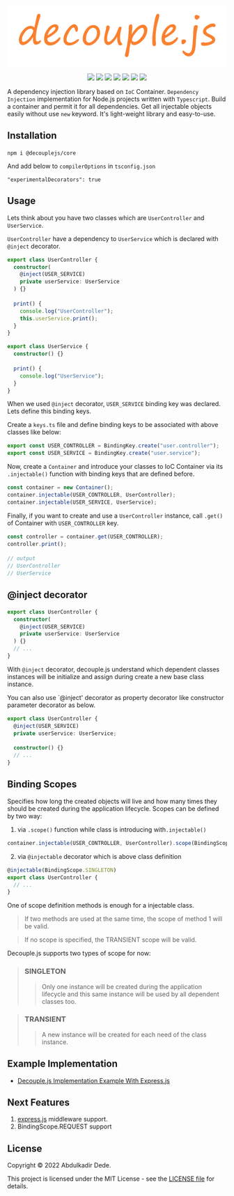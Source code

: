 <p align="center">
  <img src="./public/logo-decouplejs.png">
</p>
<p align="center">
  <img src="https://img.shields.io/bower/l/decouple">
  <img src="https://img.shields.io/github/v/release/akadirdev/decouple">
  <img src="https://img.shields.io/bundlephobia/min/@decouplejs/core">
  <img src="https://img.shields.io/npm/dw/@decouplejs/core">
  <img src="https://img.shields.io/github/last-commit/akadirdev/decouple">
  <img src="https://dl.circleci.com/status-badge/img/gh/akadirdev/decouple/tree/release.svg?style=shield">
  <img src="https://coveralls.io/repos/github/akadirdev/decouple/badge.svg?branch=release">
</p>

A dependency injection library based on `IoC` Container. `Dependency Injection` implementation for Node.js projects written with `Typescript`. Build a container and permit it for all dependencies. Get all injectable objects easily without use `new` keyword. It's light-weight library and easy-to-use.

## Installation

`npm i @decouplejs/core`

And add below to `compilerOptions` in `tsconfig.json`

```
"experimentalDecorators": true
```

## Usage

Lets think about you have two classes which are `UserController` and `UserService`.

`UserController` have a dependency to `UserService` which is declared with `@inject` decorator.

```TypeScript
export class UserController {
  constructor(
    @inject(USER_SERVICE)
    private userService: UserService
  ) {}

  print() {
    console.log("UserController");
    this.userService.print();
  }
}
```

```TypeScript
export class UserService {
  constructor() {}

  print() {
    console.log("UserService");
  }
}
```

When we used `@inject` decorator, `USER_SERVICE` binding key was declared. Lets define this binding keys.

Create a `keys.ts` file and define binding keys to be associated with above classes like below:

```TypeScript
export const USER_CONTROLLER = BindingKey.create("user.controller");
export const USER_SERVICE = BindingKey.create("user.service");
```

Now, create a `Container` and introduce your classes to IoC Container via its `.injectable()` function with binding keys that are defined before.

```TypeScript
const container = new Container();
container.injectable(USER_CONTROLLER, UserController);
container.injectable(USER_SERVICE, UserService);
```

Finally, if you want to create and use a `UserController` instance, call `.get()` of Container with `USER_CONTROLLER` key.

```TypeScript
const controller = container.get(USER_CONTROLLER);
controller.print();

// output
// UserController
// UserService
```

## @inject decorator

```TypeScript
export class UserController {
  constructor(
    @inject(USER_SERVICE)
    private userService: UserService
  ) {}
  // ...
}
```

With `@inject` decorator, decouple.js understand which dependent classes instances will be initialize and assign during create a new base class instance.

You can also use `@inject' decorator as property decorator like constructor parameter decorator as below.

```TypeScript
export class UserController {
  @inject(USER_SERVICE)
  private userService: UserService;

  constructor() {}
  // ...
}
```

## Binding Scopes

Specifies how long the created objects will live and how many times they should be created during the application lifecycle. Scopes can be defined by two way:

1. via `.scope()` function while class is introducing with`.injectable()`

```TypeScript
container.injectable(USER_CONTROLLER, UserController).scope(BindingScope.SINGLETON);
```

2. via `@injectable` decorator which is above class definition

```TypeScript
@injectable(BindingScope.SINGLETON)
export class UserController {
  // ...
}
```

One of scope definition methods is enough for a injectable class.

> If two methods are used at the same time, the scope of method 1 will be valid.

> If no scope is specified, the TRANSIENT scope will be valid.

Decouple.js supports two types of scope for now:

> ### SINGLETON
>
> > Only one instance will be created during the application lifecycle and this same instance will be used by all dependent classes too.

> ### TRANSIENT
>
> > A new instance will be created for each need of the class instance.

## Example Implementation

- [Decouple.js Implementation Example With Express.js](https://github.com/akadirdev/decouple-express-example)

## Next Features

1. [express.js](https://expressjs.com/ "express.js") middleware support.
2. BindingScope.REQUEST support

## License

Copyright © 2022 Abdulkadir Dede.

This project is licensed under the MIT License - see the [LICENSE file](https://github.com/akadirdev/decouple/blob/release/LICENSE.md "LICENSE") for details.
